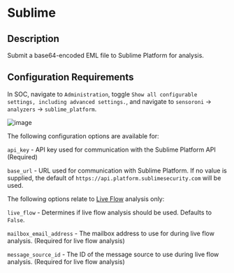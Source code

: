 # Sublime

## Description
Submit a base64-encoded EML file to Sublime Platform for analysis.

## Configuration Requirements
In SOC, navigate to `Administration`, toggle `Show all configurable settings, including advanced settings.`, and navigate to `sensoroni` -> `analyzers` -> `sublime_platform`.

![image](https://github.com/Security-Onion-Solutions/securityonion/assets/16829864/a914f59d-c09f-40b6-ae8b-d644df236b81)


The following configuration options are available for:

``api_key`` - API key used for communication with the Sublime Platform API (Required)

``base_url`` -  URL used for communication with Sublime Platform. If no value is supplied, the default of `https://api.platform.sublimesecurity.com` will be used.

The following options relate to [Live Flow](https://docs.sublimesecurity.com/reference/analyzerawmessageliveflow-1) analysis only:

``live_flow`` - Determines if live flow analysis should be used. Defaults to `False`.

``mailbox_email_address`` - The mailbox address to use for during live flow analysis. (Required for live flow analysis)

``message_source_id`` - The ID of the message source to use during live flow analysis. (Required for live flow analysis)
